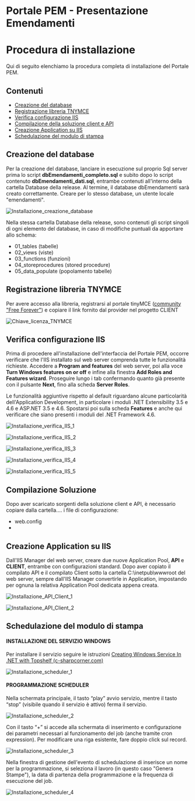 # Portale PEM - Presentazione Emendamenti
# Procedura di installazione

Qui di seguito elenchiamo la procedura completa di installazione del Portale PEM. 

## Contenuti

- [Creazione del database](#creazione-del-database)
- [Registrazione libreria TNYMCE](#Registrazione-libreria-TNYMCE)
- [Verifica configurazione IIS](#verifica-configurazione-IIS)
- [Compilazione della soluzione client e API](#compilazione-soluzione)
- [Creazione Application su IIS](#creazione-application-su-IIS)
- [Schedulazione del modulo di stampa](#schedulazione-del-modulo-di-stampa)

## Creazione del database

Per la creazione del database, lanciare in esecuzione sul proprio Sql server prima lo script **dbEmendamenti_completo.sql** e subito dopo lo script contenuto **dbEmendamenti_dati.sql**, entrambe contenuti all'interno della cartella Database della release.
Al termine, il database dbEmendamenti sarà creato correttamente. Creare per lo stesso database, un utente locale "emendamenti".

![Installazione_creazione_database](/Documentazione/Screenshot/Installazione_creazione_database.jpg)

Nella stessa cartella Database della release, sono contenuti gli script singoli di ogni elemento del database, in caso di modifiche puntuali da apportare allo schema:
- 01_tables (tabelle)
- 02_views (viste)
- 03_functions (funzioni)
- 04_storeprocedures (stored procedure)
- 05_data_populate (popolamento tabelle)


## Registrazione libreria TNYMCE

Per avere accesso alla libreria, registrarsi al portale tinyMCE ([community "Free Forever"](https://www.tiny.cloud/auth/signup/)) e copiare il link fornito dal provider nel progetto CLIENT

![Chiave_licenza_TNYMCE](/Documentazione/Screenshot/Chiave_licenza_TNYMCE.jpg)

## Verifica configurazione IIS

Prima di procedere all'installazione dell'interfaccia del Portale PEM, occorre verificare che l'IIS installato sul web server comprenda tutte le funzionalità richieste.
Accedere a **Program and features** del web server, poi alla voce **Turn Windows features on or off** e infine alla finestra **Add Roles and Features wizard**. 
Proseguire lungo i tab confermando quanto già presente con il pulsante **Next**, fino alla scheda **Server Roles**.

Le funzionalità aggiuntive rispetto al default riguardano alcune particolarità dell'Application Development, in particolare i moduli .NET Extensibility 3.5 e 4.6 e ASP.NET 3.5 e 4.6.
Spostarsi poi sulla scheda **Features** e anche qui verificare che siano presenti i moduli del .NET Framework 4.6.

![Installazione_verifica_IIS_1](/Documentazione/Screenshot/Installazione_verifica_IIS_1.jpg)
 
 
![Installazione_verifica_IIS_2](/Documentazione/Screenshot/Installazione_verifica_IIS_2.jpg)
 
 
![Installazione_verifica_IIS_3](/Documentazione/Screenshot/Installazione_verifica_IIS_3.jpg)
 
 
![Installazione_verifica_IIS_4](/Documentazione/Screenshot/Installazione_verifica_IIS_4.jpg)
 
 
![Installazione_verifica_IIS_5](/Documentazione/Screenshot/Installazione_verifica_IIS_5.jpg)



## Compilazione Soluzione
Dopo aver scaricato sorgenti della soluzione client e API, è necessario copiare dalla cartella.... i file di configurazione:
- web.config
- 

## Creazione Application su IIS

Dall'IIS Manager del web server, creare due nuove Application Pool, **API** e **CLIENT**, entrambe con configurazioni standard.
Dopo aver copiato il compilato API e il compilato Client sotto la cartella C:\inetpub\wwwroot del web server, sempre dall'IIS Manager convertirle in Application, impostando per ognuna la relativa Application Pool dedicata appena creata.

![Installazione_API_Client_1](/Documentazione/Screenshot/Installazione_API_Client_1.jpg)
 
 
![Installazione_API_Client_2](/Documentazione/Screenshot/Installazione_API_Client_2.jpg)



## Schedulazione del modulo di stampa

#### INSTALLAZIONE DEL SERVIZIO WINDOWS
Per installare il servizio seguire le istruzioni [Creating Windows Service In .NET with Topshelf (c-sharpcorner.com)](https://www.c-sharpcorner.com/article/creating-windows-service-in-net-with-topshelf/)

![Installazione_scheduler_1](/Documentazione/Screenshot/Installazione_scheduler_1.jpg)

#### PROGRAMMAZIONE SCHEDULER

Nella schermata principale, il tasto “play” avvio servizio, mentre il tasto “stop” (visibile quando il servizio è attivo) ferma il servizio.

![Installazione_scheduler_2](/Documentazione/Screenshot/Installazione_scheduler_2.jpg)

Con il tasto “+” si accede alla schermata di inserimento e configurazione dei parametri necessari al funzionamento del job (anche tramite cron expression).
Per modificare una riga esistente, fare doppio click sul record.

![Installazione_scheduler_3](/Documentazione/Screenshot/Installazione_scheduler_3.jpg)

Nella finestra di gestione dell'evento di schedulazione di inserisce un nome per la programmazione, si seleziona il lavoro (in questo caso "Genera Stampe"), la data di partenza della programmazione e la frequenza di esecuzione del job.

![Installazione_scheduler_4](/Documentazione/Screenshot/Installazione_scheduler_4.jpg)
















